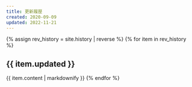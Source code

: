 ```yaml
---
title: 更新履歴
created: 2020-09-09
updated: 2022-11-21
---
```

{% assign rev_history = site.history | reverse %}
{% for item in rev_history %}
## <a name="{{ item.updated }}">{{ item.updated }}</a>
{{ item.content | markdownify }}
{% endfor %}
